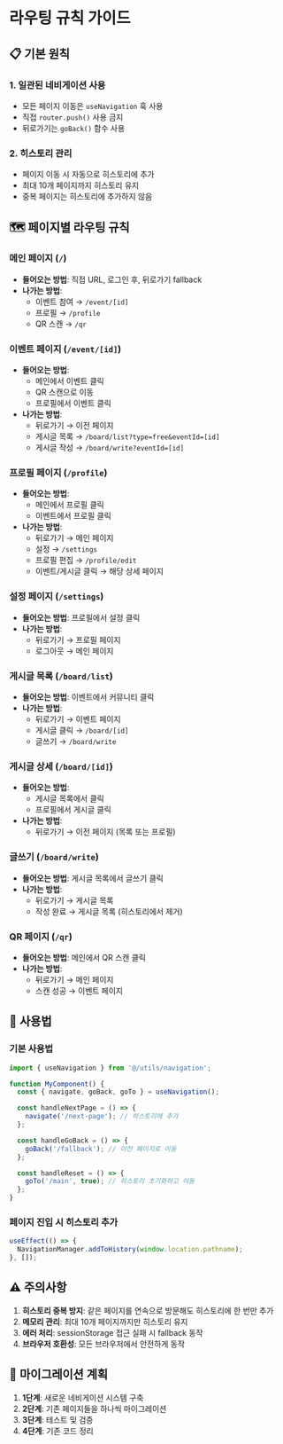# 라우팅 규칙 가이드

## 📋 **기본 원칙**

### 1. **일관된 네비게이션 사용**
- 모든 페이지 이동은 `useNavigation` 훅 사용
- 직접 `router.push()` 사용 금지
- 뒤로가기는 `goBack()` 함수 사용

### 2. **히스토리 관리**
- 페이지 이동 시 자동으로 히스토리에 추가
- 최대 10개 페이지까지 히스토리 유지
- 중복 페이지는 히스토리에 추가하지 않음

## 🗺️ **페이지별 라우팅 규칙**

### **메인 페이지 (`/`)**
- **들어오는 방법**: 직접 URL, 로그인 후, 뒤로가기 fallback
- **나가는 방법**: 
  - 이벤트 참여 → `/event/[id]`
  - 프로필 → `/profile`
  - QR 스캔 → `/qr`

### **이벤트 페이지 (`/event/[id]`)**
- **들어오는 방법**: 
  - 메인에서 이벤트 클릭
  - QR 스캔으로 이동
  - 프로필에서 이벤트 클릭
- **나가는 방법**:
  - 뒤로가기 → 이전 페이지
  - 게시글 목록 → `/board/list?type=free&eventId=[id]`
  - 게시글 작성 → `/board/write?eventId=[id]`

### **프로필 페이지 (`/profile`)**
- **들어오는 방법**: 
  - 메인에서 프로필 클릭
  - 이벤트에서 프로필 클릭
- **나가는 방법**:
  - 뒤로가기 → 메인 페이지
  - 설정 → `/settings`
  - 프로필 편집 → `/profile/edit`
  - 이벤트/게시글 클릭 → 해당 상세 페이지

### **설정 페이지 (`/settings`)**
- **들어오는 방법**: 프로필에서 설정 클릭
- **나가는 방법**:
  - 뒤로가기 → 프로필 페이지
  - 로그아웃 → 메인 페이지

### **게시글 목록 (`/board/list`)**
- **들어오는 방법**: 이벤트에서 커뮤니티 클릭
- **나가는 방법**:
  - 뒤로가기 → 이벤트 페이지
  - 게시글 클릭 → `/board/[id]`
  - 글쓰기 → `/board/write`

### **게시글 상세 (`/board/[id]`)**
- **들어오는 방법**: 
  - 게시글 목록에서 클릭
  - 프로필에서 게시글 클릭
- **나가는 방법**:
  - 뒤로가기 → 이전 페이지 (목록 또는 프로필)

### **글쓰기 (`/board/write`)**
- **들어오는 방법**: 게시글 목록에서 글쓰기 클릭
- **나가는 방법**:
  - 뒤로가기 → 게시글 목록
  - 작성 완료 → 게시글 목록 (히스토리에서 제거)

### **QR 페이지 (`/qr`)**
- **들어오는 방법**: 메인에서 QR 스캔 클릭
- **나가는 방법**:
  - 뒤로가기 → 메인 페이지
  - 스캔 성공 → 이벤트 페이지

## 🔧 **사용법**

### **기본 사용법**
```typescript
import { useNavigation } from '@/utils/navigation';

function MyComponent() {
  const { navigate, goBack, goTo } = useNavigation();

  const handleNextPage = () => {
    navigate('/next-page'); // 히스토리에 추가
  };

  const handleGoBack = () => {
    goBack('/fallback'); // 이전 페이지로 이동
  };

  const handleReset = () => {
    goTo('/main', true); // 히스토리 초기화하고 이동
  };
}
```

### **페이지 진입 시 히스토리 추가**
```typescript
useEffect(() => {
  NavigationManager.addToHistory(window.location.pathname);
}, []);
```

## ⚠️ **주의사항**

1. **히스토리 중복 방지**: 같은 페이지를 연속으로 방문해도 히스토리에 한 번만 추가
2. **메모리 관리**: 최대 10개 페이지까지만 히스토리 유지
3. **에러 처리**: sessionStorage 접근 실패 시 fallback 동작
4. **브라우저 호환성**: 모든 브라우저에서 안전하게 동작

## 🚀 **마이그레이션 계획**

1. **1단계**: 새로운 네비게이션 시스템 구축
2. **2단계**: 기존 페이지들을 하나씩 마이그레이션
3. **3단계**: 테스트 및 검증
4. **4단계**: 기존 코드 정리 